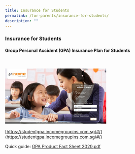 ```yaml
---
title: Insurance for Students
permalink: /for-parents/insurance-for-students/
description: ""
---
```

### Insurance for Students

#### Group Personal Accident (GPA) Insurance Plan for Students

 <p><a href="https://studentgpa.incomegroupins.com.sg/#/"><img style="width:65%" src="/images/gpai.png"></a></p>
 
[https://studentgpa.incomegroupins.com.sg/#/](https://studentgpa.incomegroupins.com.sg/#/)  

Quick guide: [GPA Product Fact Sheet 2020.pdf](/files/GPA%20Product%20Fact%20Sheet%202020.pdf)